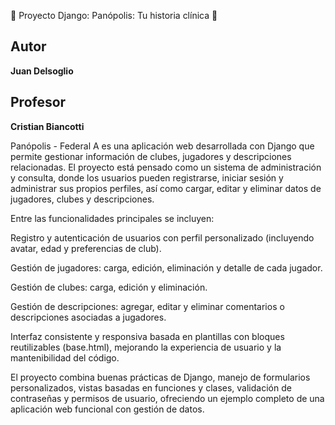 🔬 Proyecto Django: Panópolis: Tu historia clínica 🧪
## Autor
**Juan Delsoglio**  
## Profesor

**Cristian Biancotti**

Panópolis - Federal A es una aplicación web desarrollada con Django que permite gestionar información de clubes, jugadores y descripciones relacionadas. El proyecto está pensado como un sistema de administración y consulta, donde los usuarios pueden registrarse, iniciar sesión y administrar sus propios perfiles, así como cargar, editar y eliminar datos de jugadores, clubes y descripciones.

Entre las funcionalidades principales se incluyen:

Registro y autenticación de usuarios con perfil personalizado (incluyendo avatar, edad y preferencias de club).

Gestión de jugadores: carga, edición, eliminación y detalle de cada jugador.

Gestión de clubes: carga, edición y eliminación.

Gestión de descripciones: agregar, editar y eliminar comentarios o descripciones asociadas a jugadores.

Interfaz consistente y responsiva basada en plantillas con bloques reutilizables (base.html), mejorando la experiencia de usuario y la mantenibilidad del código.

El proyecto combina buenas prácticas de Django, manejo de formularios personalizados, vistas basadas en funciones y clases, validación de contraseñas y permisos de usuario, ofreciendo un ejemplo completo de una aplicación web funcional con gestión de datos.